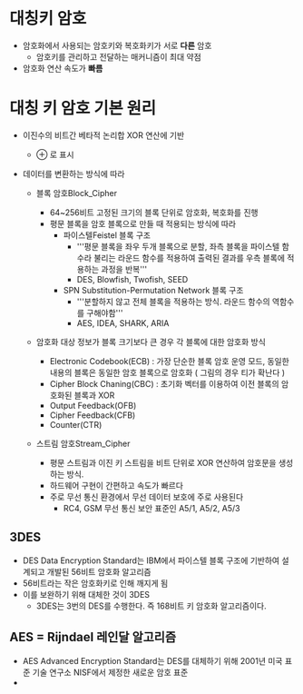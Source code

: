 # 대칭키 암호

+ 암호화에서 사용되는 암호키와 복호화키가 서로 **다른** 암호
  + 암호키를 관리하고 전달하는 매커니즘이 최대 약점
+ 암호화 연산 속도가 **빠름**

# 대칭 키 암호 기본 원리
+ 이진수의 비트간 베타적 논리합 XOR 연산에 기반
  + ⊕ 로 표시

+ 데이터를 변환하는 방식에 따라
  + 블록 암호Block_Cipher
    + 64~256비트 고정된 크기의 블록 단위로 암호화, 복호화를 진행
    + 평문 블록을 암호 블록으로 만들 때 적용되는 방식에 따라
      + 파이스텔Feistel 블록 구조
        + '''평문 블록을 좌우 두개 블록으로 분할, 좌측 블록을 파이스텔 함수라 불리는 라운드 함수를 적용하여 출력된 결과를 우측 블록에 적용하는 과정을 반복'''
        + DES, Blowfish, Twofish, SEED
      + SPN Substitution-Permutation Network 블록 구조
        + '''분할하지 않고 전체 블록을 적용하는 방식. 라운드 함수의 역함수를 구해야함'''
        + AES, IDEA, SHARK, ARIA

  + 암호화 대상 정보가 블록 크기보다 큰 경우 각 블록에 대한 암호화 방식
    + Electronic Codebook(ECB) : 가장 단순한 블록 암호 운영 모드, 동일한 내용의 블록은 동일한 암호 블록으로 암호화 ( 그림의 경우 티가 확난다 )
    + Cipher Block Chaning(CBC) : 초기화 벡터를 이용하여 이전 블록의 암호화된 블록과 XOR
    + Output Feedback(OFB)
    + Cipher Feedback(CFB)
    + Counter(CTR)


  + 스트림 암호Stream_Cipher
    + 평문 스트림과 이진 키 스트림을 비트 단위로 XOR 연산하여 암호문을 생성하는 방식.
    + 하드웨어 구현이 간편하고 속도가 빠르다
    + 주로 무선 통신 환경에서 무선 데이터 보호에 주로 사용된다
      + RC4, GSM 무선 통신 보안 표준인 A5/1, A5/2, A5/3

## 3DES
+ DES Data Encryption Standard는 IBM에서 파이스텔 블록 구조에 기반하여 설계되고 개발된 56비트 암호화 알고리즘
+ 56비트라는 작은 암호화키로 인해 깨지게 됨
+ 이를 보완하기 위해 대체한 것이 3DES
  + 3DES는 3번의 DES를 수행한다. 즉 168비트 키 암호화 알고리즘이다.


## AES = Rijndael 레인달 알고리즘
+ AES Advanced Encryption Standard는 DES를 대체하기 위해 2001년 미국 표준 기술 연구소 NISF에서 제정한 새로운 암호 표준
+ 